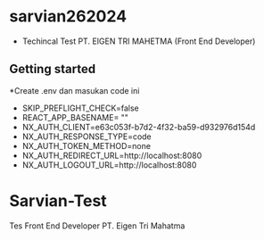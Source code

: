 # sarvian262024
- Techincal Test PT. EIGEN TRI MAHETMA (Front End Developer)


## Getting started

*Create .env dan masukan code ini
- SKIP_PREFLIGHT_CHECK=false
- REACT_APP_BASENAME= ""
- NX_AUTH_CLIENT=e63c053f-b7d2-4f32-ba59-d932976d154d
- NX_AUTH_RESPONSE_TYPE=code
- NX_AUTH_TOKEN_METHOD=none
- NX_AUTH_REDIRECT_URL=http://localhost:8080
- NX_AUTH_LOGOUT_URL=http://localhost:8080
# Sarvian-Test
Tes Front End Developer PT. Eigen Tri Mahatma
